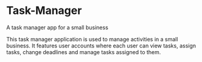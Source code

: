 # Task-Manager
A task manager app for a small business

This task manager application is used to manage activities in a small business.
It features user accounts where each user can view tasks, assign tasks, change deadlines and manage tasks assigned to them.
